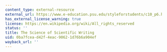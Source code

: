 ```yaml
---
content_type: external-resource
external_url: https://www.e-education.psu.edu/styleforstudents/c10_p6.html
has_external_license_warning: true
license: https://en.wikipedia.org/wiki/All_rights_reserved
status: ''
title: The Science of Scientific Writing
uid: 0ba7fcea-d42f-4eac-9062-1d76b6a904ef
wayback_url: ''
---
```

